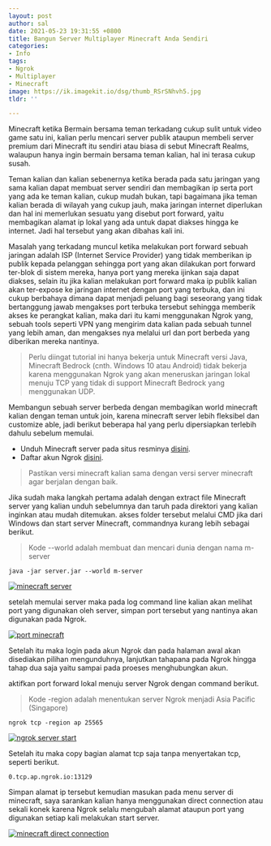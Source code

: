 ```yaml
---
layout: post
author: sal
date: 2021-05-23 19:31:55 +0800
title: Bangun Server Multiplayer Minecraft Anda Sendiri
categories:
- Info
tags:
- Ngrok
- Multiplayer
- Minecraft
image: https://ik.imagekit.io/dsg/thumb_RSrSNhvh5.jpg
tldr: ''

---
```

Minecraft ketika Bermain bersama teman terkadang cukup sulit untuk video game satu ini, kalian perlu mencari server publik ataupun membeli server premium dari Minecraft itu sendiri atau biasa di sebut Minecraft Realms, walaupun hanya ingin bermain bersama teman kalian, hal ini terasa cukup susah.

Teman kalian dan kalian sebenernya ketika berada pada satu jaringan yang sama kalian dapat membuat server sendiri dan membagikan ip serta port yang ada ke teman kalian, cukup mudah bukan, tapi bagaimana jika teman kalian berada di wilayah yang cukup jauh, maka jaringan internet diperlukan dan hal ini memerlukan sesuatu yang disebut port forward, yaitu membagikan alamat ip lokal yang ada untuk dapat diakses hingga ke internet. Jadi hal tersebut yang akan dibahas kali ini.

Masalah yang terkadang muncul ketika melakukan port forward sebuah jaringan adalah ISP (Internet Service Provider) yang tidak memberikan ip publik kepada pelanggan sehingga port yang akan dilakukan port forward ter-blok di sistem mereka, hanya port yang mereka ijinkan saja dapat diakses, selain itu jika kalian melakukan port forward maka ip publik kalian akan ter-expose ke jaringan internet dengan port yang terbuka, dan ini cukup berbahaya dimana dapat menjadi peluang bagi seseorang yang tidak bertanggung jawab mengakses port terbuka tersebut sehingga memberik akses ke perangkat kalian, maka dari itu kami menggunakan Ngrok yang, sebuah tools seperti VPN yang mengirim data kalian pada sebuah tunnel yang lebih aman, dan mengakses nya melalui url dan port berbeda yang diberikan mereka nantinya.

> Perlu diingat tutorial ini hanya bekerja untuk Minecraft versi Java, Minecraft Bedrock (cnth. Windows 10 atau Android) tidak bekerja karena menggunakan Ngrok yang akan meneruskan jaringan lokal menuju TCP yang tidak di support Minecraft Bedrock yang menggunakan UDP.

Membangun sebuah server berbeda dengan membagikan world minecraft kalian dengan teman untuk join, karena minecraft server lebih fleksibel dan customize able, jadi berikut beberapa hal yang perlu dipersiapkan terlebih dahulu sebelum memulai.

* Unduh Minecraft server pada situs resminya [disini](https://www.minecraft.net/en-us/download/server).
* Daftar akun Ngrok [disini](https://ngrok.com/).

> Pastikan versi minecraft kalian sama dengan versi server minecraft agar berjalan dengan baik.

Jika sudah maka langkah pertama adalah dengan extract file Minecraft server yang kalian unduh sebelumnya dan taruh pada direktori yang kalian inginkan atau mudah ditemukan. akses folder tersebut melalui CMD jika dari Windows dan start server Minecraft, commandnya kurang lebih sebagai berikut.

> Kode --world adalah membuat dan mencari dunia dengan nama m-server

    java -jar server.jar --world m-server

<a href="https://ik.imagekit.io/dsg/m-server_aAVedRiqJ.png" class="glightbox">
<img src="https://ik.imagekit.io/dsg/m-server_aAVedRiqJ.png" alt="minecraft server" />
</a>

setelah memulai server maka pada log command line kalian akan melihat port yang digunakan oleh server, simpan port tersebut yang nantinya akan digunakan pada Ngrok.

<a href="https://ik.imagekit.io/dsg/m-server-1_xmoCcluHo.png" class="glightbox">
<img src="https://ik.imagekit.io/dsg/m-server-1_xmoCcluHo.png" alt="port minecraft" />
</a>

Setelah itu maka login pada akun Ngrok dan pada halaman awal akan disediakan pilihan mengunduhnya, lanjutkan tahapana pada Ngrok hingga tahap dua saja yaitu sampai pada proeses menghubungkan akun.

aktifkan port forward lokal menuju server Ngrok dengan command berikut.

> Kode -region adalah menentukan server Ngrok menjadi Asia Pacific (Singapore)

    ngrok tcp -region ap 25565

<a href="https://ik.imagekit.io/dsg/m-server-2_1vxepPxJG.png" class="glightbox">
<img src="https://ik.imagekit.io/dsg/m-server-2_1vxepPxJG.png" alt="ngrok server start" />
</a>

Setelah itu maka copy bagian alamat tcp saja tanpa menyertakan tcp, seperti berikut.

    0.tcp.ap.ngrok.io:13129

Simpan alamat ip tersebut kemudian masukan pada menu server di minecraft, saya sarankan kalian hanya menggunakan direct connection atau sekali konek karena Ngrok selalu mengubah alamat ataupun port yang digunakan setiap kali melakukan start server.

<a href="https://ik.imagekit.io/dsg/m-server-2_1__6bW9zX72j.png" class="glightbox">
<img src="https://ik.imagekit.io/dsg/m-server-2_1__6bW9zX72j.png" alt="minecraft direct connection" />
</a>